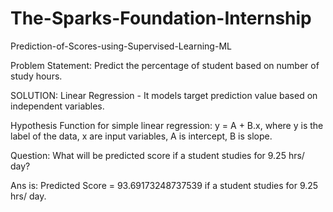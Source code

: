 # The-Sparks-Foundation-Internship

Prediction-of-Scores-using-Supervised-Learning-ML

Problem Statement: Predict the percentage of student based on number of study hours.

SOLUTION: Linear Regression - It models target prediction value based on independent variables.

Hypothesis Function for simple linear regression: y = A + B.x, where y is the label of the data, x are input variables, A is intercept, B is slope.

Question: What will be predicted score if a student studies for 9.25 hrs/ day?

Ans is: Predicted Score = 93.69173248737539 if a student studies for 9.25 hrs/ day.
